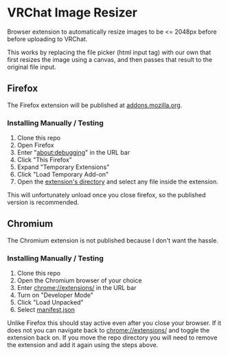 # VRChat Image Resizer

Browser extension to automatically resize images to be <= 2048px before before uploading to VRChat. 

This works by replacing the file picker (html input tag) with our own that first resizes the image using a canvas, and then passes that result to the original file input.

## Firefox

The Firefox extension will be published at [addons.mozilla.org](https://addons.mozilla.org/en-US/firefox/addon/vrchat-image-resizer/).

### Installing Manually / Testing

1. Clone this repo
2. Open Firefox
3. Enter "[about:debugging](about:debugging)" in the URL bar
4. Click "This Firefox"
4. Expand "Temporary Extensions"
5. Click "Load Temporary Add-on"
6. Open the [extension's directory](/Extension/) and select any file inside the extension.

This will unfortunately unload once you close firefox, so the published version is recommended.

## Chromium

The Chromium extension is not published because I don't want the hassle.

### Installing Manually / Testing

1. Clone this repo
2. Open the Chromium browser of your choice
3. Enter [chrome://extensions/](chrome://extensions/) in the URL bar
4. Turn on "Developer Mode"
5. Click "Load Unpacked"
6. Select [manifest.json](/Extension/manifest.json)

Unlike Firefox this should stay active even after you close your browser. If it does not you can navigate back to [chrome://extensions/](chrome://extensions/) and toggle the extension back on. If you move the repo directory you will need to remove the extension and add it again using the steps above.
